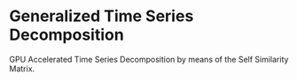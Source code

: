# Generalized Time Series Decomposition
GPU Accelerated Time Series Decomposition by means of the
Self Similarity Matrix.
